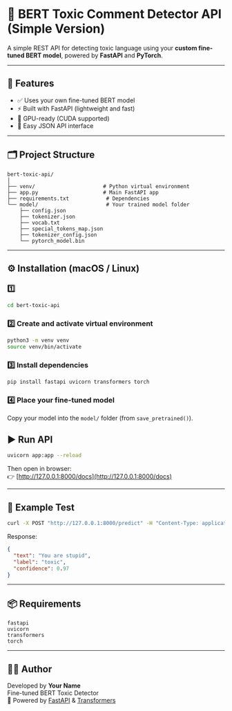 # 🧠 BERT Toxic Comment Detector API (Simple Version)

A simple REST API for detecting toxic language using your **custom fine-tuned BERT model**, powered by **FastAPI** and **PyTorch**.

---

## 🚀 Features
- ✅ Uses your own fine-tuned BERT model
- ⚡ Built with FastAPI (lightweight and fast)
- 🧠 GPU-ready (CUDA supported)
- 🧩 Easy JSON API interface

---

## 🗂️ Project Structure

```
bert-toxic-api/
│
├── venv/                      # Python virtual environment
├── app.py                     # Main FastAPI app
├── requirements.txt            # Dependencies
└── model/                      # Your trained model folder
    ├── config.json
    ├── tokenizer.json
    ├── vocab.txt
    ├── special_tokens_map.json
    ├── tokenizer_config.json
    └── pytorch_model.bin
```

---

## ⚙️ Installation (macOS / Linux)

### 1️⃣ 
```bash
cd bert-toxic-api
```

### 2️⃣ Create and activate virtual environment
```bash
python3 -m venv venv
source venv/bin/activate
```

### 3️⃣ Install dependencies
```bash
pip install fastapi uvicorn transformers torch
```

### 4️⃣ Place your fine-tuned model
Copy your model into the `model/` folder (from `save_pretrained()`).


## ▶️ Run API
```bash
uvicorn app:app --reload
```

Then open in browser:  
👉 [http://127.0.0.1:8000/docs](http://127.0.0.1:8000/docs)

---

## 🧪 Example Test

```bash
curl -X POST "http://127.0.0.1:8000/predict" -H "Content-Type: application/json" -d '{"text": "You are stupid"}'
```

Response:
```json
{
  "text": "You are stupid",
  "label": "toxic",
  "confidence": 0.97
}
```

---

## 📦 Requirements

```
fastapi
uvicorn
transformers
torch
```

---

## 🧑‍💻 Author
Developed by **Your Name**  
Fine-tuned BERT Toxic Detector  
🚀 Powered by [FastAPI](https://fastapi.tiangolo.com/) & [Transformers](https://huggingface.co/transformers/)
